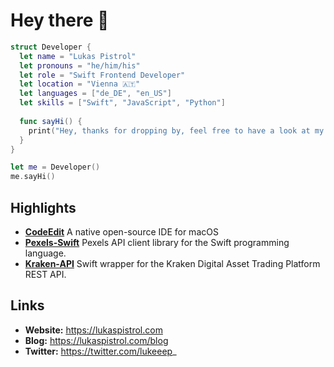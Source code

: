 # Hey there 👋



```swift
struct Developer {
  let name = "Lukas Pistrol"
  let pronouns = "he/him/his"
  let role = "Swift Frontend Developer"
  let location = "Vienna 🇦🇹"
  let languages = ["de_DE", "en_US"]
  let skills = ["Swift", "JavaScript", "Python"]
  
  func sayHi() {
    print("Hey, thanks for dropping by, feel free to have a look at my work!")
  }
}

let me = Developer()
me.sayHi()
```

## Highlights

- [**CodeEdit**](https://github.com/CodeEditApp/CodeEdit) A native open-source IDE for macOS 
- [**Pexels-Swift**](https://github.com/lukepistrol/Pexels-Swift) Pexels API client library for the Swift programming language.
- [**Kraken-API**](https://github.com/lukepistrol/KrakenAPI) Swift wrapper for the Kraken Digital Asset Trading Platform REST API.

## Links

- **Website:** https://lukaspistrol.com
- **Blog:** https://lukaspistrol.com/blog
- **Twitter:** https://twitter.com/lukeeep_
